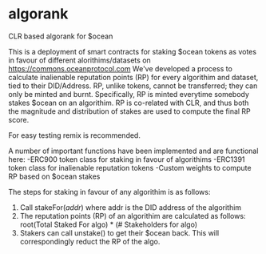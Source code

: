 # algorank
CLR based algorank for $ocean

This is a deployment of smart contracts for staking $ocean tokens as votes in favour of different alorithims/datasets on https://commons.oceanprotocol.com We've developed a process to calculate inalienable reputation points (RP) for every algorithim and dataset, tied to their DID/Address. RP, unlike tokens, cannot be transferred; they can only be minted and burnt. Specifically, RP is minted everytime somebody stakes $ocean on an algorithim. RP is co-related with CLR, and thus both the magnitude and distribution of stakes are used to compute the final RP score.

For easy testing remix is recommended. 

A number of important functions have been implemented and are functional here:
-ERC900 token class for staking in favour of algorithims
-ERC1391 token class for inalienable reputation tokens
-Custom weights to compute RP based on $ocean stakes

The steps for staking in favour of any algorithim is as follows:

1. Call stakeFor(_addr_) where addr is the DID address of the algorithim
2. The reputation points (RP) of an algorithim are calculated as follows:
root(Total Staked For algo) * (# Stakeholders for algo)
3. Stakers can call unstake() to get their $ocean back. This will correspondingly reduct the RP of the algo.


